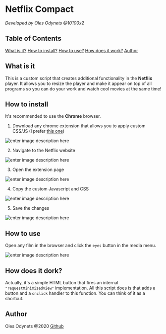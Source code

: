 
# Netflix Compact
*Developed by Oles Odynets @10100x2*

## Table of Contents
[What is it?](#user-content-what-is-it)
[How to install?](#user-content-how-to-install)
[How to use?](#user-content-how-to-use)
[How does it work?](#user-content-author)
[Author](#user-content-author)

## What is it
This is a custom script that creates additional functionality in the **Netflix** player. It allows you to resize the player and make it appear on top of all programs so you can do your work and watch cool movies at the same time!

## How to install
It's recommended to use the **Chrome** browser.
1. Download any chrome extension that allows you to apply custom CSS/JS (I prefer [this one](https://chrome.google.com/webstore/detail/user-javascript-and-css/nbhcbdghjpllgmfilhnhkllmkecfmpld?hl=en))

![enter image description here](http://i.piccy.info/i9/740a0c50d729420ca58ce6344bc2e6b3/1587400974/28345/1373973/Screenshot_from_2020_04_20_18_38_01.png)

2. Navigate to the Netflix website

![enter image description here](http://i.piccy.info/i9/a848c7ba7ea671dca2cbafc2aa5b0531/1587400968/36240/1373973/Screenshot_from_2020_04_20_18_38_55.png)

3. Open the extension page

![enter image description here](http://i.piccy.info/i9/559f827c3bf3cf0653573eac2e1f2fba/1587401089/10612/1373973/Screenshot_from_2020_04_20_18_41_19.png)

4. Copy the custom Javascript and CSS

![enter image description here](http://i.piccy.info/i9/52aa8cae51c334493ed5c8fde4dc554e/1587400963/162871/1373973/Screenshot_from_2020_04_20_18_39_11.png)

5. Save the changes 

![enter image description here](http://i.piccy.info/i9/ae067e3a22ac1376ea22921ae93ef1e1/1587400956/1901/1373973/Screenshot_from_2020_04_20_18_39_20.png)

## How to use
Open any film in the browser and click the `eyes` button in the media menu.

![enter image description here](http://i.piccy.info/i9/0abdc7eca5066b8736ff9ed93ed3ed6e/1587401224/32738/1373973/Screenshot_from_2020_04_20_18_43_56.png)

## How does it dork?

Actually, it's a simple HTML button that fires an internal `"requestMinimizedView"` implementation. All this script does is that adds a button and a `onclick` handler to this function. You can think of it as a shortcut.

## Author
Oles Odynets @2020 [Github](https://github.com/olchyk98)
